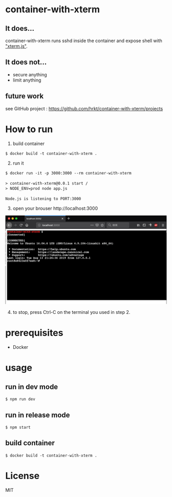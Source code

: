 # container-with-xterm

## It does...

container-with-xterm runs sshd inside the container and expose shell with ["xterm.js"](https://xtermjs.org).

## It does not...

- secure anything
- limit anything

## future work

see GitHub project : https://github.com/hrkt/container-with-xterm/projects

# How to run

1. build container

```
$ docker build -t container-with-xterm .
```

2. run it

```
$ docker run -it -p 3000:3000 --rm container-with-xterm 

> container-with-xterm@0.0.1 start /
> NODE_ENV=prod node app.js

Node.js is listening to PORT:3000
```


3. open your brouser http://localhost:3000

![terminal](https://github.com/hrkt/container-with-xterm/blob/master/site/login.png "sample")

4. to stop, press Ctrl-C on the terminal you used in step 2.


# prerequisites

- Docker


# usage

## run in dev mode

```
$ npm run dev
```

## run in release mode

```
$ npm start
```

## build container

```
$ docker build -t container-with-xterm .
```

# License
MIT

